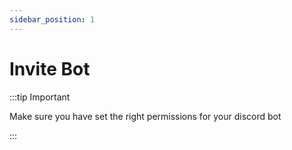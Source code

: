 ```yaml
---
sidebar_position: 1
---
```

# Invite Bot 

:::tip Important

Make sure you have set the right permissions for your discord bot 

:::

